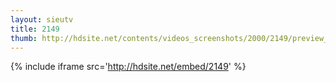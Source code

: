 ```yaml
---
layout: sieutv
title: 2149
thumb: http://hdsite.net/contents/videos_screenshots/2000/2149/preview_360p.mp4.jpg
---
```

{% include iframe src='http://hdsite.net/embed/2149' %}
 
